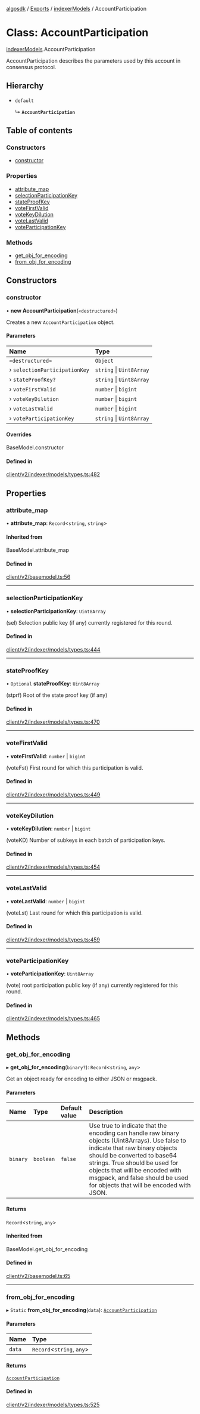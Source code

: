 [algosdk](../README.md) / [Exports](../modules.md) / [indexerModels](../modules/indexerModels.md) / AccountParticipation

# Class: AccountParticipation

[indexerModels](../modules/indexerModels.md).AccountParticipation

AccountParticipation describes the parameters used by this account in consensus
protocol.

## Hierarchy

- `default`

  ↳ **`AccountParticipation`**

## Table of contents

### Constructors

- [constructor](indexerModels.AccountParticipation.md#constructor)

### Properties

- [attribute\_map](indexerModels.AccountParticipation.md#attribute_map)
- [selectionParticipationKey](indexerModels.AccountParticipation.md#selectionparticipationkey)
- [stateProofKey](indexerModels.AccountParticipation.md#stateproofkey)
- [voteFirstValid](indexerModels.AccountParticipation.md#votefirstvalid)
- [voteKeyDilution](indexerModels.AccountParticipation.md#votekeydilution)
- [voteLastValid](indexerModels.AccountParticipation.md#votelastvalid)
- [voteParticipationKey](indexerModels.AccountParticipation.md#voteparticipationkey)

### Methods

- [get\_obj\_for\_encoding](indexerModels.AccountParticipation.md#get_obj_for_encoding)
- [from\_obj\_for\_encoding](indexerModels.AccountParticipation.md#from_obj_for_encoding)

## Constructors

### constructor

• **new AccountParticipation**(`«destructured»`)

Creates a new `AccountParticipation` object.

#### Parameters

| Name | Type |
| :------ | :------ |
| `«destructured»` | `Object` |
| › `selectionParticipationKey` | `string` \| `Uint8Array` |
| › `stateProofKey?` | `string` \| `Uint8Array` |
| › `voteFirstValid` | `number` \| `bigint` |
| › `voteKeyDilution` | `number` \| `bigint` |
| › `voteLastValid` | `number` \| `bigint` |
| › `voteParticipationKey` | `string` \| `Uint8Array` |

#### Overrides

BaseModel.constructor

#### Defined in

[client/v2/indexer/models/types.ts:482](https://github.com/algorand/js-algorand-sdk/blob/13a5d73/src/client/v2/indexer/models/types.ts#L482)

## Properties

### attribute\_map

• **attribute\_map**: `Record`<`string`, `string`\>

#### Inherited from

BaseModel.attribute\_map

#### Defined in

[client/v2/basemodel.ts:56](https://github.com/algorand/js-algorand-sdk/blob/13a5d73/src/client/v2/basemodel.ts#L56)

___

### selectionParticipationKey

• **selectionParticipationKey**: `Uint8Array`

(sel) Selection public key (if any) currently registered for this round.

#### Defined in

[client/v2/indexer/models/types.ts:444](https://github.com/algorand/js-algorand-sdk/blob/13a5d73/src/client/v2/indexer/models/types.ts#L444)

___

### stateProofKey

• `Optional` **stateProofKey**: `Uint8Array`

(stprf) Root of the state proof key (if any)

#### Defined in

[client/v2/indexer/models/types.ts:470](https://github.com/algorand/js-algorand-sdk/blob/13a5d73/src/client/v2/indexer/models/types.ts#L470)

___

### voteFirstValid

• **voteFirstValid**: `number` \| `bigint`

(voteFst) First round for which this participation is valid.

#### Defined in

[client/v2/indexer/models/types.ts:449](https://github.com/algorand/js-algorand-sdk/blob/13a5d73/src/client/v2/indexer/models/types.ts#L449)

___

### voteKeyDilution

• **voteKeyDilution**: `number` \| `bigint`

(voteKD) Number of subkeys in each batch of participation keys.

#### Defined in

[client/v2/indexer/models/types.ts:454](https://github.com/algorand/js-algorand-sdk/blob/13a5d73/src/client/v2/indexer/models/types.ts#L454)

___

### voteLastValid

• **voteLastValid**: `number` \| `bigint`

(voteLst) Last round for which this participation is valid.

#### Defined in

[client/v2/indexer/models/types.ts:459](https://github.com/algorand/js-algorand-sdk/blob/13a5d73/src/client/v2/indexer/models/types.ts#L459)

___

### voteParticipationKey

• **voteParticipationKey**: `Uint8Array`

(vote) root participation public key (if any) currently registered for this
round.

#### Defined in

[client/v2/indexer/models/types.ts:465](https://github.com/algorand/js-algorand-sdk/blob/13a5d73/src/client/v2/indexer/models/types.ts#L465)

## Methods

### get\_obj\_for\_encoding

▸ **get_obj_for_encoding**(`binary?`): `Record`<`string`, `any`\>

Get an object ready for encoding to either JSON or msgpack.

#### Parameters

| Name | Type | Default value | Description |
| :------ | :------ | :------ | :------ |
| `binary` | `boolean` | `false` | Use true to indicate that the encoding can handle raw binary objects (Uint8Arrays). Use false to indicate that raw binary objects should be converted to base64 strings. True should be used for objects that will be encoded with msgpack, and false should be used for objects that will be encoded with JSON. |

#### Returns

`Record`<`string`, `any`\>

#### Inherited from

BaseModel.get\_obj\_for\_encoding

#### Defined in

[client/v2/basemodel.ts:65](https://github.com/algorand/js-algorand-sdk/blob/13a5d73/src/client/v2/basemodel.ts#L65)

___

### from\_obj\_for\_encoding

▸ `Static` **from_obj_for_encoding**(`data`): [`AccountParticipation`](indexerModels.AccountParticipation.md)

#### Parameters

| Name | Type |
| :------ | :------ |
| `data` | `Record`<`string`, `any`\> |

#### Returns

[`AccountParticipation`](indexerModels.AccountParticipation.md)

#### Defined in

[client/v2/indexer/models/types.ts:525](https://github.com/algorand/js-algorand-sdk/blob/13a5d73/src/client/v2/indexer/models/types.ts#L525)
